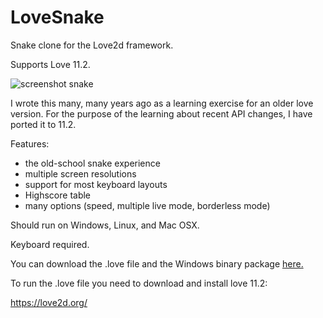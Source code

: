 # LoveSnake
Snake clone for the Love2d framework.

Supports Love 11.2.

![screenshot snake](https://user-images.githubusercontent.com/221668/50241161-122fab80-03c7-11e9-9e7b-002c58d11708.jpg)

I wrote this many, many years ago as a learning exercise for an older love version. For the purpose of the learning about recent API changes, I have ported it to 11.2.

Features:
- the old-school snake experience
- multiple screen resolutions
- support for most keyboard layouts
- Highscore table
- many options (speed, multiple live mode, borderless mode)

Should run on Windows, Linux, and Mac OSX.

Keyboard required.

You can download the .love file and the Windows binary package [here.](https://github.com/Snaker1/LoveSnake/releases/latest)

To run the .love file you need to download and install love 11.2:

https://love2d.org/
